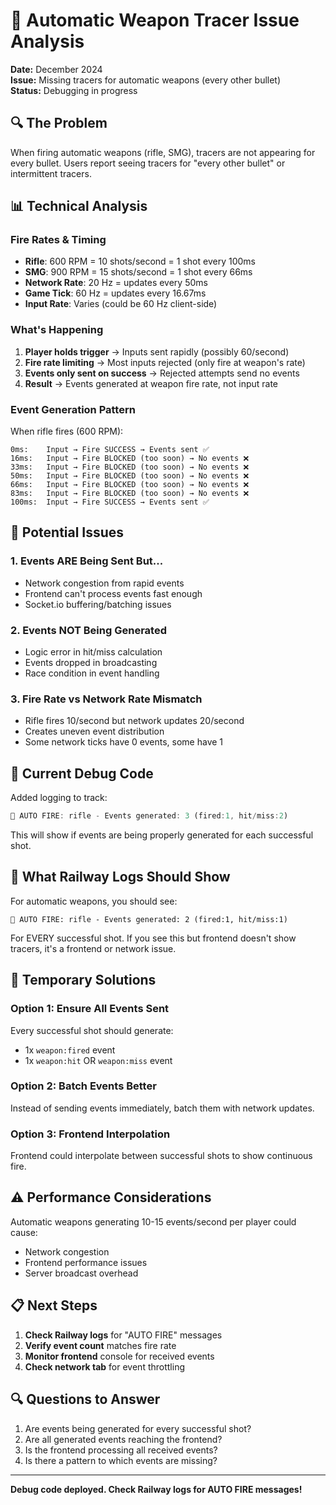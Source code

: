 # 🔫 Automatic Weapon Tracer Issue Analysis

**Date:** December 2024  
**Issue:** Missing tracers for automatic weapons (every other bullet)  
**Status:** Debugging in progress

## 🔍 The Problem

When firing automatic weapons (rifle, SMG), tracers are not appearing for every bullet. Users report seeing tracers for "every other bullet" or intermittent tracers.

## 📊 Technical Analysis

### Fire Rates & Timing
- **Rifle**: 600 RPM = 10 shots/second = 1 shot every 100ms
- **SMG**: 900 RPM = 15 shots/second = 1 shot every 66ms
- **Network Rate**: 20 Hz = updates every 50ms
- **Game Tick**: 60 Hz = updates every 16.67ms
- **Input Rate**: Varies (could be 60 Hz client-side)

### What's Happening

1. **Player holds trigger** → Inputs sent rapidly (possibly 60/second)
2. **Fire rate limiting** → Most inputs rejected (only fire at weapon's rate)
3. **Events only sent on success** → Rejected attempts send no events
4. **Result** → Events generated at weapon fire rate, not input rate

### Event Generation Pattern

When rifle fires (600 RPM):
```
0ms:    Input → Fire SUCCESS → Events sent ✅
16ms:   Input → Fire BLOCKED (too soon) → No events ❌
33ms:   Input → Fire BLOCKED (too soon) → No events ❌
50ms:   Input → Fire BLOCKED (too soon) → No events ❌
66ms:   Input → Fire BLOCKED (too soon) → No events ❌
83ms:   Input → Fire BLOCKED (too soon) → No events ❌
100ms:  Input → Fire SUCCESS → Events sent ✅
```

## 🎯 Potential Issues

### 1. **Events ARE Being Sent But...**
- Network congestion from rapid events
- Frontend can't process events fast enough
- Socket.io buffering/batching issues

### 2. **Events NOT Being Generated**
- Logic error in hit/miss calculation
- Events dropped in broadcasting
- Race condition in event handling

### 3. **Fire Rate vs Network Rate Mismatch**
- Rifle fires 10/second but network updates 20/second
- Creates uneven event distribution
- Some network ticks have 0 events, some have 1

## 🔧 Current Debug Code

Added logging to track:
```javascript
🔫 AUTO FIRE: rifle - Events generated: 3 (fired:1, hit/miss:2)
```

This will show if events are being properly generated for each successful shot.

## 📝 What Railway Logs Should Show

For automatic weapons, you should see:
```
🔫 AUTO FIRE: rifle - Events generated: 2 (fired:1, hit/miss:1)
```

For EVERY successful shot. If you see this but frontend doesn't show tracers, it's a frontend or network issue.

## 🚀 Temporary Solutions

### Option 1: Ensure All Events Sent
Every successful shot should generate:
- 1x `weapon:fired` event
- 1x `weapon:hit` OR `weapon:miss` event

### Option 2: Batch Events Better
Instead of sending events immediately, batch them with network updates.

### Option 3: Frontend Interpolation
Frontend could interpolate between successful shots to show continuous fire.

## ⚠️ Performance Considerations

Automatic weapons generating 10-15 events/second per player could cause:
- Network congestion
- Frontend performance issues
- Server broadcast overhead

## 📋 Next Steps

1. **Check Railway logs** for "AUTO FIRE" messages
2. **Verify event count** matches fire rate
3. **Monitor frontend** console for received events
4. **Check network tab** for event throttling

## 🔍 Questions to Answer

1. Are events being generated for every successful shot?
2. Are all generated events reaching the frontend?
3. Is the frontend processing all received events?
4. Is there a pattern to which events are missing?

---

**Debug code deployed. Check Railway logs for AUTO FIRE messages!**
